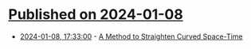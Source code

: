# [Published on 2024-01-08](index.md)

* [2024-01-08, 17:33:00](https://soylentnews.org/article.pl?sid=24/01/07/2216214&from=rss) - [A Method to Straighten Curved Space-Time](https://soylentnews.org/article.pl?sid=24/01/07/2216214&from=rss)
